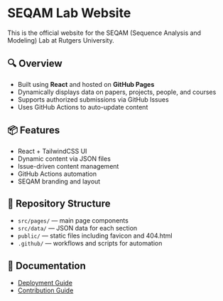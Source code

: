 # SEQAM Lab Website

This is the official website for the SEQAM (Sequence Analysis and Modeling) Lab at Rutgers University.

## 🔍 Overview
- Built using **React** and hosted on **GitHub Pages**
- Dynamically displays data on papers, projects, people, and courses
- Supports authorized submissions via GitHub Issues
- Uses GitHub Actions to auto-update content

## 📦 Features
- React + TailwindCSS UI
- Dynamic content via JSON files
- Issue-driven content management
- GitHub Actions automation
- SEQAM branding and layout

## 📂 Repository Structure
- `src/pages/` — main page components
- `src/data/` — JSON data for each section
- `public/` — static files including favicon and 404.html
- `.github/` — workflows and scripts for automation

## 📄 Documentation
- [Deployment Guide](DEPLOYMENT.md)
- [Contribution Guide](CONTRIBUTING.md)
